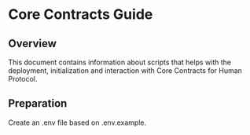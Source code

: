# Core Contracts Guide 


## Overview 

This document contains information about scripts that helps with the deployment, initialization and interaction with
Core Contracts for Human Protocol. 

## Preparation 

Create an .env file based on .env.example. 
